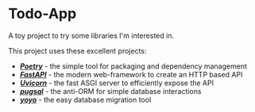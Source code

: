 # Todo-App
A toy project to try some libraries I'm interested in.

This project uses these excellent projects:
- [***Poetry***](https://python-poetry.org/) - the simple tool for packaging and dependency management
- [***FastAPI***](https://fastapi.tiangolo.com/) - the modern web-framework to create an HTTP based API
- [***Uvicorn***](https://www.uvicorn.org/) - the fast ASGI server to efficiently expose the API
- [***pugsql***](https://pugsql.org/) - the anti-ORM for simple database interactions
- [***yoyo***](https://ollycope.com/software/yoyo/) - the easy database migration tool
